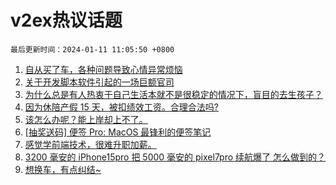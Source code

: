# v2ex热议话题

`最后更新时间：2024-01-11 11:05:50 +0800`

1. [自从买了车，各种问题导致心情异常烦恼](https://www.v2ex.com/t/1007429)
1. [关于开发脚本软件引起的一场巨额官司](https://www.v2ex.com/t/1007616)
1. [为什么总是有人热衷于自己生活本就不是很稳定的情况下，盲目的去生孩子？](https://www.v2ex.com/t/1007589)
1. [因为休陪产假 15 天，被扣绩效工资。合理合法吗?](https://www.v2ex.com/t/1007682)
1. [该怎么办呢？能上岸却上不了。](https://www.v2ex.com/t/1007481)
1. [[抽奖送码] 便签 Pro: MacOS 最锋利的便签笔记](https://www.v2ex.com/t/1007492)
1. [感觉学前端技术，很难升职加薪。](https://www.v2ex.com/t/1007466)
1. [3200 毫安的 iPhone15pro 把 5000 毫安的 pixel7pro 续航爆了 怎么做到的？](https://www.v2ex.com/t/1007436)
1. [想换车，有点纠结~](https://www.v2ex.com/t/1007521)

